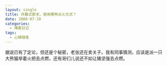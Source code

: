 ```yaml
---
layout: single
title: 开幕式那天，使用哪种点火方式？
date: 2008-07-10
categories:
  - 博客日记
tags:
  - 心情随笔
---
```


据说已有了定论，但还是个秘密，老张还在卖关子。我有同事猜测，应该是派一只大熊猫举着火把去点燃，还有哥们儿说还不如让猪坚强去点燃。
